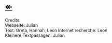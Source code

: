 # [↞](https://www.gottesdienst-reformierung.tk)     
Credits:     
Webseite: Julian   
Text: Greta, Hannah, Leon
Internet recherche: Leon   
Kleinere Textpassagen: Julian 

